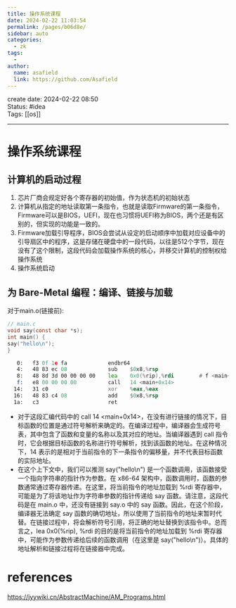 ```yaml
---
title: 操作系统课程
date: 2024-02-22 11:03:54
permalink: /pages/b06d8e/
sidebar: auto
categories:
  - zk
tags:
  - 
author: 
  name: asafield
  link: https://github.com/Asafield
---
```


create date: 2024-02-22 08:50  
Status: #idea  
Tags:  [[os]]

---

# 操作系统课程
## 计算机的启动过程 
1. 芯片厂商会规定好各个寄存器的初始值，作为状态机的初始状态
2. 计算机从指定的地址读取第一条指令，也就是读取Firmware的第一条指令，Firmware可以是BIOS，UEFI，现在也习惯将UEFI称为BIOS，两个还是有区别的，但实现的功能是一致的。
3. Firmware加载引导程序，BIOS会尝试从设定的启动顺序中加载对应设备中的引导扇区中的程序，这是存储在硬盘中的一段代码，以往是512个字节，现在没有了这个限制，这段代码会加载操作系统的核心，并移交计算机的控制权给操作系统
4. 操作系统启动

## 为 Bare-Metal 编程：编译、链接与加载

对于main.o(链接前):
```c
// main.c  
void say(const char *s);  
int main() {  
say("hello\n");  
}
```

```asm
   0:	f3 0f 1e fa          	endbr64 
   4:	48 83 ec 08          	sub    $0x8,%rsp
   8:	48 8d 3d 00 00 00 00 	lea    0x0(%rip),%rdi        # f <main+0xf>
   f:	e8 00 00 00 00       	call   14 <main+0x14>
  14:	31 c0                	xor    %eax,%eax
  16:	48 83 c4 08          	add    $0x8,%rsp
  1a:	c3                   	ret 
```
- 对于这段汇编代码中的 call 14 <main+0x14>，在没有进行链接的情况下，目标函数的位置是通过符号解析来确定的。在编译过程中，编译器会生成符号表，其中包含了函数和变量的名称以及其对应的地址。当编译器遇到 call 指令时，它会根据目标函数的名称进行符号解析，找到该函数的地址。在这种情况下，14 表示的是相对于当前指令的下一条指令的偏移量，并不代表目标函数的实际地址。
- 在这个上下文中，我们可以推测 say("hello\n") 是一个函数调用，该函数接受一个指向字符串的指针作为参数。在 x86-64 架构中，函数调用时，函数的参数通常通过寄存器传递。在这里，将当前指令的地址加载到 %rdi 寄存器中，可能是为了将该地址作为字符串参数的指针传递给 say 函数。请注意，这段代码是在 main.o 中，还没有链接到 say.o 中的 say 函数。因此，在这个阶段，编译器无法确定 say 函数的确切地址，所以使用了当前指令的地址来暂时代替。在链接过程中，将会解析符号引用，将正确的地址替换到该指令中。总而言之，lea 0x0(%rip), %rdi 的目的是将当前指令的地址加载到 %rdi 寄存器中，可能作为参数传递给后续的函数调用（在这里是 say("hello\n")）。具体的地址解析和链接过程将在链接器中完成。
# references
https://jyywiki.cn/AbstractMachine/AM_Programs.html